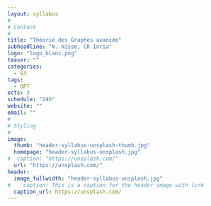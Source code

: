 ```yaml
---
layout: syllabus
#
# Content
#
title: "Théorie des Graphes avancée"
subheadline: "N. Nisse, CR Inria"
logo: "logo_blanc.png"
teaser: ""
categories:
  - S3
tags:
  - OPT
ects: 3
schedule: "24h"
website: ""
email: ""
#
# Styling
#
image:
  thumb: "header-syllabus-unsplash-thumb.jpg"
  homepage: "header-syllabus-unsplash.jpg"
#  caption: "https://unsplash.com/"
  url: "https://unsplash.com/"
header:
  image_fullwidth: "header-syllabus-unsplash.jpg"
#    caption: This is a caption for the header image with link
  caption_url: https://unsplash.com/  
---
```

